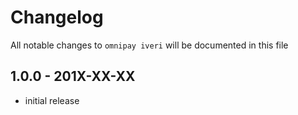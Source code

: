 # Changelog

All notable changes to `omnipay iveri` will be documented in this file

## 1.0.0 - 201X-XX-XX

- initial release
